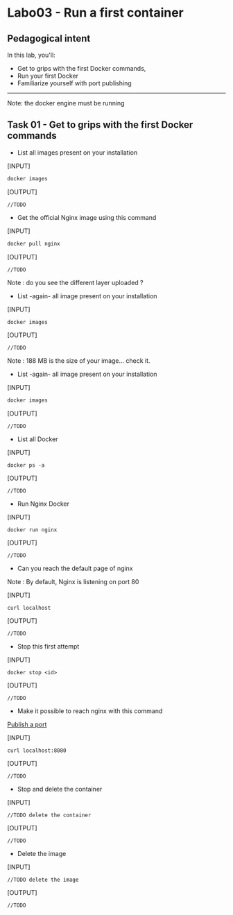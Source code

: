 # Labo03 - Run a first container

## Pedagogical intent

In this lab, you'll:

* Get to grips with the first Docker commands,
* Run your first Docker
* Familiarize yourself with port publishing

---

Note: the docker engine must be running

## Task 01 - Get to grips with the first Docker commands

* List all images present on your installation

[INPUT]
```bash
docker images
```

[OUTPUT]
```
//TODO
```

* Get the official Nginx image using this command

[INPUT]
```bash
docker pull nginx
```

[OUTPUT]
```
//TODO
```

Note : do you see the different layer uploaded ?

* List -again- all image present on your installation

[INPUT]
```bash
docker images
```

[OUTPUT]
```
//TODO
```

Note : 188 MB is the size of your image... check it.

* List -again- all image present on your installation

[INPUT]
```bash
docker images
```

[OUTPUT]
```
//TODO
```

* List all Docker

[INPUT]
```
docker ps -a
```

[OUTPUT]
```
//TODO
```

* Run Nginx Docker

[INPUT]
```
docker run nginx
```

[OUTPUT]
```
//TODO
```

* Can you reach the default page of nginx

Note : By default, Nginx is listening on port 80

[INPUT]
```
curl localhost
```

[OUTPUT]
```
//TODO
```

* Stop this first attempt

[INPUT]
```
docker stop <id>
```

[OUTPUT]
```
//TODO
```

* Make it possible to reach nginx with this command

[Publish a port](https://docs.docker.com/network/#published-ports)

[INPUT]
```
curl localhost:8080
```

[OUTPUT]
```
//TODO
```

* Stop and delete the container

[INPUT]
```
//TODO delete the container
```

[OUTPUT]
```
//TODO
```

* Delete the image

[INPUT]
```
//TODO delete the image
```

[OUTPUT]
```
//TODO
```